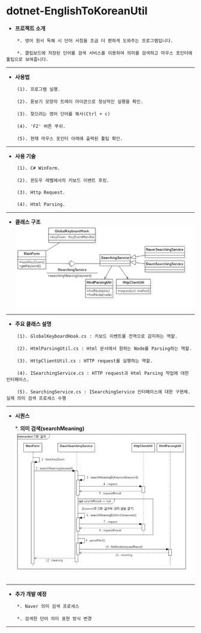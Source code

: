 # dotnet-EnglishToKoreanUtil

* **프로젝트 소개**
```
	*. 영어 원서 독해 시 단어 서칭을 조금 더 편하게 도와주는 프로그램입니다.
	
	*. 클립보드에 저장된 단어를 검색 서비스를 이용하여 의미를 검색하고 마우스 포인터에 툴팁으로 보여줍니다. 
```

---

* **사용법**
```
	(1). 프로그램 실행.
	
	(2). 돋보기 모양의 트레이 아이콘으로 정상적인 실행을 확인.
	
	(3). 찾으려는 영어 단어를 복사(Ctrl + c)
	
	(4). 'F2' 버튼 푸쉬.
	
	(5). 현재 마우스 포인터 아래에 출력된 툴팁 확인.
```

---

* **사용 기술**
```
	(1). C# WinForm.
	
	(2). 윈도우 레벨에서의 키보드 이벤트 후킹.
	
	(3). Http Request.
	
	(4). Html Parsing.
```

---

* **클래스 구조**
![](/images/class.png)

---

* **주요 클래스 설명**
```
	(1). GlobalKeyboardHook.cs : 키보드 이벤트를 전역으로 감지하는 역할.
	
	(2). HtmlParsingUtil.cs : Html 문서에서 원하는 Node를 Parsing하는 역할.
	
	(3). HttpClientUtil.cs : HTTP request를 실행하는 역할.
	
	(4). ISearchingService.cs : HTTP request과 Html Parsing 작업에 대한 인터페이스.
	
	(5). SearchingService.cs : ISearchingService 인터페이스에 대한 구현체. 실제 의미 검색 프로세스 수행
```

---

* **시퀀스**

	*. **의미 검색(searchMeaning)**
	![](/images/sequence_searchMeaning.png)

---

* **추가 개발 예정**
```
	*. Naver 의미 검색 프로세스
	
	*. 검색한 단어 의미 표현 방식 변경
```

---